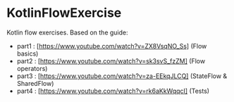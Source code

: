 # KotlinFlowExercise
Kotlin flow exercises. Based on the guide:
- part1 : [https://www.youtube.com/watch?v=ZX8VsqNO_Ss] (Flow basics)
- part2 : [https://www.youtube.com/watch?v=sk3svS_fzZM] (Flow operators)
- part3 : [https://www.youtube.com/watch?v=za-EEkqJLCQ] (StateFlow & SharedFlow)
- part4 : [https://www.youtube.com/watch?v=rk6aKkWqqcI] (Tests)
